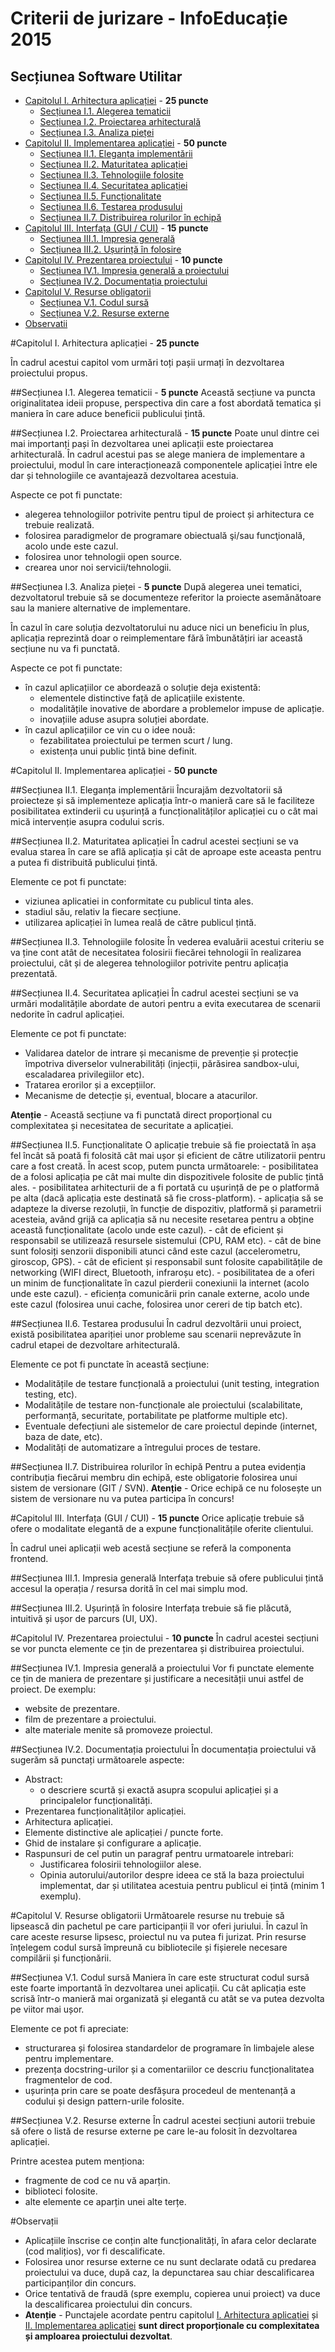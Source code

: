 ﻿**Criterii de jurizare - InfoEducație 2015**
===============================
Secțiunea Software Utilitar 
--------------------

- [Capitolul I. Arhitectura aplicației](#capitolul-i-arhitectura-aplicației-25-puncte) - **25 puncte**
	- [Secțiunea I.1. Alegerea tematicii](#secțiunea-i1-alegerea-tematicii-5-puncte)
	- [Secțiunea I.2. Proiectarea arhitecturală](#secțiunea-i2-proiectarea-arhitecturală-15-puncte)
	- [Secțiunea I.3. Analiza pieței](#secțiunea-i3-analiza-pieței-5-puncte)
- [Capitolul II. Implementarea aplicației](#capitolul-ii-implementarea-aplicației-50-puncte) - **50 puncte**
    - [Secțiunea II.1. Eleganța implementării](#secțiunea-ii1-eleganța-implementării)
    - [Secțiunea II.2. Maturitatea aplicației](#secțiunea-ii2-maturitatea-aplicației)
    - [Secțiunea II.3. Tehnologiile folosite](#secțiunea-ii3-tehnologiile-folosite)
    - [Secțiunea II.4. Securitatea aplicației](#secțiunea-ii4-securitatea-aplicației)
    - [Secțiunea II.5. Funcționalitate](#secțiunea-ii5-funcționalitate)
    - [Secțiunea II.6. Testarea produsului](#secțiunea-ii6-testarea-produsului)
    - [Secțiunea II.7. Distribuirea rolurilor în echipă](#secțiunea-ii7-distribuirea-rolurilor-în-echipă)
- [Capitolul III. Interfața (GUI / CUI)](#capitolul-iii-interfața-gui-cui-15-puncte) - **15 puncte**
	- [Secțiunea III.1. Impresia generală](#secțiunea-iii1-impresia-generală)
	- [Secțiunea III.2. Ușurință în folosire](#secțiunea-iii2-ușurință-în-folosire)
- [Capitolul IV. Prezentarea proiectului](#capitolul-iv-prezentarea-proiectului-10-puncte) - **10 puncte**
	- [Secțiunea IV.1. Impresia generală a proiectului](#secțiunea-iv1-impresia-generală-a-proiectului)
	- [Secțiunea IV.2. Documentația proiectului](#secțiunea-iv2-documentația-proiectului)
- [Capitolul V. Resurse obligatorii](#capitolul-v-resurse-obligatorii)
	- [Secțiunea V.1. Codul sursă](#secțiunea-v1-codul-sursă)
	- [Secțiunea V.2. Resurse externe](#secțiunea-v2-resurse-externe)
- [Observatii](#observatii)


#Capitolul I. Arhitectura aplicației - **25 puncte**

În cadrul acestui capitol vom urmări toți pașii urmați în dezvoltarea proiectului propus.

##Secțiunea I.1. Alegerea tematicii - **5 puncte**
Această secțiune va puncta originalitatea ideii propuse, perspectiva din care a fost abordată tematica și maniera în care aduce beneficii publicului țintă.

##Secțiunea I.2. Proiectarea arhitecturală - **15 puncte**
Poate unul dintre cei mai importanți pași în dezvoltarea unei aplicații este proiectarea arhitecturală. În cadrul acestui pas se alege maniera de implementare a proiectului, modul în care interacționează componentele aplicației între ele dar și tehnologiile ce avantajează dezvoltarea acestuia.
 
Aspecte ce pot fi punctate:

 - alegerea tehnologiilor potrivite pentru tipul de proiect și arhitectura ce trebuie realizată.
 - folosirea paradigmelor de programare obiectuală şi/sau funcţională, acolo unde este cazul.
 - folosirea unor tehnologii open source.
 - crearea unor noi servicii/tehnologii.

##Secțiunea I.3. Analiza pieței - **5 puncte**
După alegerea unei tematici, dezvoltatorul trebuie să se documenteze referitor la proiecte asemănătoare sau la maniere alternative de implementare.

În cazul în care soluția dezvoltatorului nu aduce nici un beneficiu în plus, aplicația reprezintă doar o reimplementare fără îmbunătățiri iar această secțiune nu va fi punctată.

Aspecte ce pot fi punctate:

- în cazul aplicațiilor ce abordează o soluție deja existentă:
	- elementele distinctive față de aplicațiile existente.
	- modalitățile inovative de abordare a problemelor impuse de aplicație.
	- inovațiile aduse asupra soluției abordate.
- în cazul aplicațiilor ce vin cu o idee nouă:
	- fezabilitatea proiectului pe termen scurt / lung.
	- existența unui public țintă bine definit.


#Capitolul II. Implementarea aplicației - **50 puncte**

##Secțiunea II.1. Eleganța implementării
Încurajăm dezvoltatorii să proiecteze și să implementeze aplicația într-o manieră care să le faciliteze posibilitatea extinderii cu ușurință a funcționalităților aplicației cu o cât mai mică intervenție asupra codului scris.

##Secțiunea II.2. Maturitatea aplicației
În cadrul acestei secțiuni se va evalua starea în care se află aplicația și cât de aproape este aceasta pentru a putea fi distribuită publicului țintă.

Elemente ce pot fi punctate:

- viziunea aplicatiei in conformitate cu publicul tinta ales.
- stadiul său, relativ la fiecare secțiune.
- utilizarea aplicației în lumea reală de către publicul țintă.

##Secțiunea II.3. Tehnologiile folosite
În vederea evaluării acestui criteriu se va ține cont atât de necesitatea folosirii fiecărei tehnologii în realizarea proiectului, cât și de alegerea tehnologiilor potrivite pentru aplicația prezentată.

##Secțiunea II.4. Securitatea aplicației
În cadrul acestei secțiuni se va urmări modalitățile abordate de autori pentru a evita executarea de scenarii nedorite în cadrul aplicației.

Elemente ce pot fi punctate:

- Validarea datelor de intrare și mecanisme de prevenție și protecție împotriva diverselor vulnerabilități (injecții, părăsirea sandbox-ului, escaladarea privilegiilor etc).
- Tratarea erorilor și a excepțiilor.
- Mecanisme de detecție și, eventual, blocare a atacurilor.

**Atenție** - Această secțiune va fi punctată direct proporțional cu complexitatea și necesitatea de securitate a aplicației.

##Secțiunea II.5. Funcționalitate
O aplicație trebuie să fie proiectată în așa fel încât să poată fi folosită cât mai ușor și eficient de către utilizatorii pentru care a fost creată. În acest scop, putem puncta următoarele:
	- posibilitatea de a folosi aplicația pe cât mai multe din dispozitivele folosite de public țintă ales.
	- posibilitatea arhitecturii de a fi portată cu ușurință de pe o platformă pe alta (dacă aplicația este destinată să fie cross-platform).
	- aplicația să se adapteze la diverse rezoluții, în funcție de dispozitiv, platformă și parametrii acesteia, având grijă ca aplicația să nu necesite resetarea pentru a obține această funcționalitate (acolo unde este cazul).
	- cât de eficient și responsabil se utilizează resursele sistemului (CPU, RAM etc).
	- cât de bine sunt folosiți senzorii disponibili atunci când este cazul (accelerometru, giroscop, GPS).
	- cât de eficient și responsabil sunt folosite capabilitățile de networking (WIFI direct, Bluetooth, infraroșu etc).
	- posibilitatea de a oferi un minim de funcționalitate în cazul pierderii conexiunii la internet (acolo unde este cazul).
	- eficiența comunicării prin canale externe, acolo unde este cazul (folosirea unui cache, folosirea unor cereri de tip batch etc).

##Secțiunea II.6. Testarea produsului
În cadrul dezvoltării unui proiect, există posibilitatea apariției unor probleme sau scenarii neprevăzute în cadrul etapei de dezvoltare arhitecturală.

Elemente ce pot fi punctate în această secțiune:

- Modalitățile de testare funcțională a proiectului (unit testing, integration testing, etc).
- Modalitățile de testare non-funcționale ale proiectului (scalabilitate, performanță, securitate, portabilitate pe platforme multiple etc).
- Eventuale defecțiuni ale sistemelor de care proiectul depinde (internet, baza de date, etc).
- Modalități de automatizare a întregului proces de testare.

##Secțiunea II.7. Distribuirea rolurilor în echipă
Pentru a putea evidenția contribuția fiecărui membru din echipă, este obligatorie folosirea unui sistem de versionare (GIT / SVN).
**Atenție** - Orice echipă ce nu folosește un sistem de versionare nu va putea participa în concurs!

#Capitolul III. Interfața (GUI / CUI) - **15 puncte**
Orice aplicație trebuie să ofere o modalitate elegantă de a expune funcționalitățile oferite clientului.

În cadrul unei aplicații web acestă secțiune se referă la componenta frontend.

##Secțiunea III.1. Impresia generală
Interfața trebuie să ofere publicului țintă accesul la operația / resursa dorită în cel mai simplu mod.

##Secțiunea III.2. Ușurință în folosire
Interfața trebuie să fie plăcută, intuitivă și ușor de parcurs (UI, UX).

#Capitolul IV. Prezentarea proiectului - **10 puncte**
În cadrul acestei secțiuni se vor puncta elemente ce țin de prezentarea și distribuirea proiectului.

##Secțiunea IV.1. Impresia generală a proiectului
Vor fi punctate elemente ce țin de maniera de prezentare și justificare a necesității unui astfel de proiect. De exemplu:

- website de prezentare.
- film de prezentare a proiectului.
- alte materiale menite să promoveze proiectul.

##Secțiunea IV.2. Documentația proiectului
În documentația proiectului vă sugerăm să punctați următoarele aspecte:

- Abstract:
	- o descriere scurtă și exactă asupra scopului aplicației și a principalelor funcționalități.
- Prezentarea funcționalităților aplicației.
- Arhitectura aplicației.
- Elemente distinctive ale aplicației / puncte forte.
- Ghid de instalare și configurare a aplicație.
- Raspunsuri de cel putin un paragraf pentru urmatoarele intrebari:
	- Justificarea folosirii tehnologiilor alese.
	- Opinia autorului/autorilor despre ideea ce stă la baza proiectului implementat, dar și utilitatea acestuia pentru publicul ei țintă (minim 1 exemplu).


#Capitolul V. Resurse obligatorii
Următoarele resurse nu trebuie să lipsească din pachetul pe care participanții îl vor oferi juriului. În cazul în care aceste resurse lipsesc, proiectul nu va putea fi jurizat. Prin resurse înțelegem codul sursă împreună cu bibliotecile și fișierele necesare compilării și funcționării.

##Secțiunea V.1. Codul sursă
Maniera în care este structurat codul sursă este foarte importantă în dezvoltarea unei aplicații. Cu cât aplicația este scrisă într-o manieră mai organizată și elegantă cu atât se va putea dezvolta pe viitor mai ușor.

Elemente ce pot fi apreciate:

- structurarea și folosirea standardelor de programare în limbajele alese pentru implementare.
- prezența docstring-urilor și a comentariilor ce descriu funcționalitatea fragmentelor de cod.
- ușurința prin care se poate desfășura procedeul de mentenanță a codului și design pattern-urile folosite.

##Secțiunea V.2. Resurse externe
În cadrul acestei secțiuni autorii trebuie să ofere o listă de resurse externe pe care le-au folosit în dezvoltarea aplicației.

Printre acestea putem menționa:

- fragmente de cod ce nu vă aparțin.
- biblioteci folosite.
- alte elemente ce aparțin unei alte terțe.

#Observații
- Aplicațiile înscrise ce conțin alte funcționalități, în afara celor declarate (cod malițios), vor fi descalificate.
- Folosirea unor resurse externe ce nu sunt declarate odată cu predarea proiectului va duce, după caz, la depunctarea sau chiar descalificarea participanților din concurs.
- Orice tentativă de fraudă (spre exemplu, copierea unui proiect) va duce la descalificarea proiectului din concurs.
- **Atenție** - Punctajele acordate pentru capitolul [I. Arhitectura aplicației](#capitolul-i-arhitectura-aplicației-30-puncte) și [II. Implementarea aplicației](#capitolul-ii-implementarea-aplicației-40-puncte) **sunt direct proporționale cu complexitatea și amploarea proiectului dezvoltat**. 
